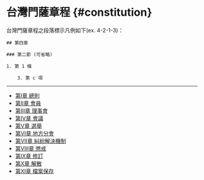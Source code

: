 # 台灣門薩章程 {#constitution}

台灣門薩章程之段落標示凡例如下\(ex. 4-2-1-3\)：

```
## 第四章

### 第二節 (可省略)

1. 第 1 條

    3. 第 c 項
```

---

* [第Ⅰ章 總則](/chapter-01.md)
* [第Ⅱ章 會員](/chapter-02.md)
* [第Ⅲ章 理事會](/chapter-03.md)
* [第Ⅳ章 會議](/chapter-04.md)
* [第Ⅴ章 選舉](/chapter-05.md)
* [第Ⅵ章 地方分會](/chapter-06.md)
* [第Ⅶ章 糾紛解決機制](/chapter-07.md)
* [第Ⅷ章 懲戒](/chapter-08.md)
* [第Ⅸ章 修訂](/chapter-09.md)
* [第Ⅹ章 解散](/chapter-10.md)
* [第Ⅺ章 檔案保存](/chapter-11.md)



